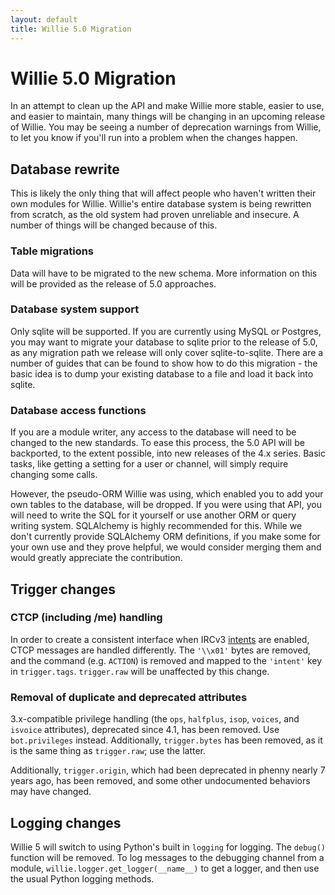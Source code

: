 ```yaml
---
layout: default
title: Willie 5.0 Migration
---
```


# Willie 5.0 Migration

In an attempt to clean up the API and make Willie more stable, easier to use,
and easier to maintain, many things will be changing in an upcoming release of
Willie. You may be seeing a number of deprecation warnings from Willie, to let
you know if you'll run into a problem when the changes happen.

## Database rewrite

This is likely the only thing that will affect people who haven't written their
own modules for Willie. Willie's entire database system is being rewritten from
scratch, as the old system had proven unreliable and insecure. A number of
things will be changed because of this.

### Table migrations

Data will have to be migrated to the new schema. More information on this will
be provided as the release of 5.0 approaches.

### Database system support

Only sqlite will be supported. If you are currently using MySQL or Postgres,
you may want to migrate your database to sqlite prior to the release of 5.0, as
any migration path we release will only cover sqlite-to-sqlite. There are a
number of guides that can be found to show how to do this migration - the basic
idea is to dump your existing database to a file and load it back into sqlite.

### Database access functions

If you are a module writer, any access to the database will need to be changed
to the new standards. To ease this process, the 5.0 API will be backported, to
the extent possible, into new releases of the 4.x series. Basic tasks, like
getting a setting for a user or channel, will simply require changing some
calls.

However, the pseudo-ORM Willie was using, which enabled you to add your own
tables to the database, will be dropped. If you were using that API, you will
need to write the SQL for it yourself or use another ORM or query writing
system. SQLAlchemy is highly recommended for this. While we don't currently
provide SQLAlchemy ORM definitions, if you make some for your own use and they
prove helpful, we would consider merging them and would greatly appreciate the
contribution.

## Trigger changes

### CTCP (including /me) handling

In order to create a consistent interface when IRCv3 [intents][intents] are
enabled, CTCP messages are handled differently. The `'\\x01'` bytes are
removed, and the command (e.g. `ACTION`) is removed and mapped to the `'intent'` key in
`trigger.tags`. `trigger.raw` will be unaffected by this change.

### Removal of duplicate and deprecated attributes

3.x-compatible privilege handling (the `ops`, `halfplus`, `isop`, `voices`, and
`isvoice` attributes), deprecated since 4.1, has been removed. Use
`bot.privileges` instead. Additionally, `trigger.bytes` has been removed, as it
is the same thing as `trigger.raw`; use the latter.

Additionally, `trigger.origin`, which had been deprecated in phenny nearly 7
years ago, has been removed, and some other undocumented behaviors may have
changed.

[intents]: http://ircv3.atheme.org/specification/message-intents-3.2

## Logging changes

Willie 5 will switch to using Python's built in `logging` for logging. The
`debug()` function will be removed. To log messages to the debugging channel
from a module, `willie.logger.get_logger(__name__)` to get a logger, and then
use the usual Python logging methods.
